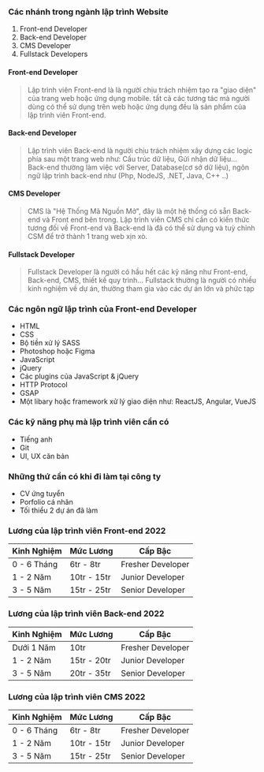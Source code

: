 ### Các nhánh trong ngành lập trình Website
1. Front-end Developer
2. Back-end Developer
3. CMS Developer
4. Fullstack Developers

#### Front-end Developer
> Lập trình viên Front-end là là người chịu trách nhiệm tạo ra "giao diện" của trang web hoặc ứng dụng mobile. tất cả các tương tác mà người dùng có thể sử dụng trên web hoặc ứng dụng đều là sản phẩm của lập trình viên Front-end.

#### Back-end Developer
> Lập trình viên Back-end là người chịu trách nhiệm xây dựng các logic phía sau một trang web như: Cấu trúc dữ liệu, Gửi nhận dữ liệu... Back-end thường làm việc với Server, Database(cơ sở dữ liệu), ngôn ngữ lập trình back-end như (Php, NodeJS, .NET, Java, C++ ..)

#### CMS Developer
> CMS là "Hệ Thống Mã Nguồn Mở", đây là một hệ thống có sẵn Back-end và Front end bên trong. Lập trình viên CMS chỉ cần có kiến thức tương đối về Front-end và Back-end là đã có thể sử dụng và tuỳ chỉnh CSM để trở thành 1 trang web xịn xò.

#### Fullstack Developer
> Fullstack Developer là người có hầu hết các kỹ năng như Front-end, Back-end, CMS, thiết kế quy trình... Fullstack thường là người có nhiều kinh nghiệm về dự án, thường tham gia vào các dự án lớn và phức tạp 

### Các ngôn ngữ lập trình của Front-end Developer
* HTML
* CSS
* Bộ tiền xử lý SASS
* Photoshop hoặc Figma
* JavaScript
* jQuery
* Các plugins của JavaScript & jQuery
* HTTP Protocol
* GSAP
* Một libary hoặc framework xử lý giao diện như: ReactJS, Angular, VueJS

### Các kỹ năng phụ mà lập trình viên cần có 
* Tiếng anh
* Git
* UI, UX căn bản

### Những thứ cần có khi đi làm tại công ty
* CV ứng tuyển
* Porfolio cá nhân
* Tối thiểu 2 dự án đã làm

### Lương của lập trình viên Front-end 2022

| Kinh Nghiệm   |  Mức Lương    |  Cấp Bậc             | 
| ------------- | ------------- | -------------------- |
| 0 - 6 Tháng   | 6tr - 8tr     |  Fresher Developer   |
| 1 - 2 Năm     | 10tr - 15tr   |  Junior Developer    |
| 3 - 5 Năm     | 15tr - 25tr   |  Senior Developer    |

### Lương của lập trình viên Back-end 2022

| Kinh Nghiệm   |  Mức Lương    |  Cấp Bậc             | 
| ------------- | ------------- | -------------------- |
| Dưới 1 Năm    | 10tr          |  Fresher Developer   |
| 1 - 2 Năm     | 15tr - 20tr   |  Junior Developer    |
| 3 - 5 Năm     | 20tr - 35tr   |  Senior Developer    |

### Lương của lập trình viên CMS 2022

| Kinh Nghiệm   |  Mức Lương    |  Cấp Bậc             | 
| ------------- | ------------- | -------------------- |
| 0 - 6 Tháng   | 6tr - 8tr     |  Fresher Developer   |
| 1 - 2 Năm     | 10tr - 15tr   |  Junior Developer    |
| 3 - 5 Năm     | 15tr - 25tr   |  Senior Developer    |